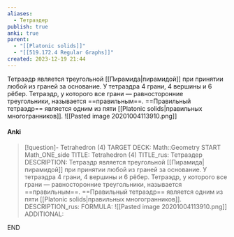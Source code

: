 ```yaml
---
aliases:
  - Тетраэдер
publish: true
anki: true
parent:
  - "[[Platonic solids]]"
  - "[[519.172.4 Regular Graphs]]"
created: 2023-12-19 21:44
---
```


Тетраэдр является треугольной [[Пирамида|пирамидой]] при принятии любой из граней за основание. У тетраэдра 4 грани, 4 вершины и 6 рёбер. 
Тетраэдр, у которого все грани — равносторонние треугольники, называется ==правильным==. 
==Правильный тетраэдр== является одним из пяти [[Platonic solids|правильных многогранников]].
![[Pasted image 20201004113910.png]]


#### Anki
> [!question]- Tetrahedron (4)
TARGET DECK: Math::Geometry
START
Math_ONE_side
TITLE: Tetrahedron (4)
TITLE_rus: Тетраэдер
DESCRIPTION: Тетраэдр является треугольной [[Пирамида|пирамидой]] при принятии любой из граней за основание. У тетраэдра 4 грани, 4 вершины и 6 рёбер. 
Тетраэдр, у которого все грани — равносторонние треугольники, называется ==правильным==. 
==Правильный тетраэдр== является одним из пяти [[Platonic solids|правильных многогранников]].
DESCRIPTION_rus: 
FORMULA: ![[Pasted image 20201004113910.png]]
ADDITIONAL:
<!--ID: 1705263813656-->
END
